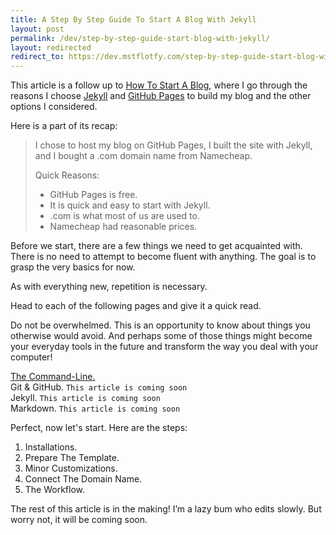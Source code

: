 ```yaml
---
title: A Step By Step Guide To Start A Blog With Jekyll
layout: post
permalink: /dev/step-by-step-guide-start-blog-with-jekyll/
layout: redirected
redirect_to: https://dev.mstflotfy.com/step-by-step-guide-start-blog-with-jekyll/
---
```


This article is a follow up to [How To Start A Blog](/how-to-start-a-blog/), where I go through the reasons I choose [Jekyll](https://jekyllrb.com/) and [GitHub Pages](https://pages.github.com/) to build my blog and the other options I considered.

Here is a part of its recap:

>I chose to host my blog on GitHub Pages, I built the site with Jekyll, and I bought a .com domain name from Namecheap.<br>
>
>
> Quick Reasons:
>    - GitHub Pages is free.
>    - It is quick and easy to start with Jekyll.
>    - .com is what most of us are used to.
>    - Namecheap had reasonable prices.


Before we start, there are a few things we need to get acquainted with. There is no need to attempt to become fluent with anything. The goal is to grasp the very basics for now.

As with everything new, repetition is necessary.

Head to each of the following pages and give it a quick read.

Do not be overwhelmed. This is an opportunity to know about things you otherwise would avoid. And perhaps some of those things might become your everyday tools in the future and transform the way you deal with your computer!

[The Command-Line.](/command-line-very-beginner/)<br>
Git & GitHub. `This article is coming soon`<br>
Jekyll. `This article is coming soon`<br>
Markdown. `This article is coming soon`<br>

Perfect, now let's start. Here are the steps:
1. Installations.
2. Prepare The Template.
3. Minor Customizations.
4. Connect The Domain Name.
5. The Workflow.


The rest of this article is in the making! I’m a lazy bum who edits slowly. But worry not, it will be coming soon.
